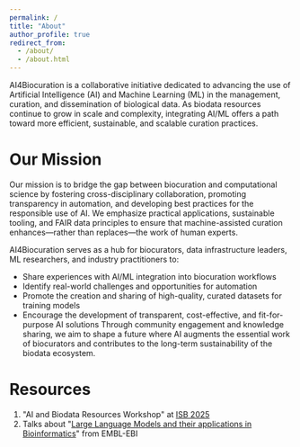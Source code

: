 ```yaml
---
permalink: /
title: "About"
author_profile: true
redirect_from: 
  - /about/
  - /about.html
---
```


AI4Biocuration is a collaborative initiative dedicated to advancing the use of Artificial Intelligence (AI) and Machine Learning (ML) in the management, curation, and dissemination of biological data. As biodata resources continue to grow in scale and complexity, integrating AI/ML offers a path toward more efficient, sustainable, and scalable curation practices.

Our Mission
======
Our mission is to bridge the gap between biocuration and computational science by fostering cross-disciplinary collaboration, promoting transparency in automation, and developing best practices for the responsible use of AI. We emphasize practical applications, sustainable tooling, and FAIR data principles to ensure that machine-assisted curation enhances—rather than replaces—the work of human experts.

AI4Biocuration serves as a hub for biocurators, data infrastructure leaders, ML researchers, and industry practitioners to:
- Share experiences with AI/ML integration into biocuration workflows
- Identify real-world challenges and opportunities for automation
- Promote the creation and sharing of high-quality, curated datasets for training models
- Encourage the development of transparent, cost-effective, and fit-for-purpose AI solutions
Through community engagement and knowledge sharing, we aim to shape a future where AI augments the essential work of biocurators and contributes to the long-term sustainability of the biodata ecosystem.

Resources
======
1. "AI and Biodata Resources Workshop" at [ISB 2025](https://www.stowers.org/events/biocuration2025)
2. Talks about "[Large Language Models and their applications in Bioinformatics](https://www.ebi.ac.uk/training/events/large-language-models-and-their-applications-bioinformatics/)" from EMBL-EBI
